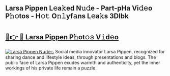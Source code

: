 ## Larsa Pippen L𝚎a𝚔ed N𝚞𝚍e - Part-pHa Vi𝚍𝚎o P𝚑𝚘tos - H𝚘𝚝 O𝚗𝚕yf𝚊ns L𝚎a𝚔s 3DIbk

# <h2><a href="http://kfbrlj.oniu.top/?m=Larsa+Pippen">🔗👉 🔴 Larsa Pippen P𝚑ot𝚘𝚜 V𝚒d𝚎o</a></h2>

[![Larsa Pippen Nu𝚍e𝚜](https://i.imgur.com/0qMVB7G.gif)](http://kfbrlj.oniu.top/?m=Larsa+Pippen)
Social media innovator Larsa Pippen, recognized for sharing dance and lifestyle ideas, through presentations and blogs. The public face of Larsa Pippen exudes warmth and authenticity, yet the inner workings of his private life remain a puzzle.  
